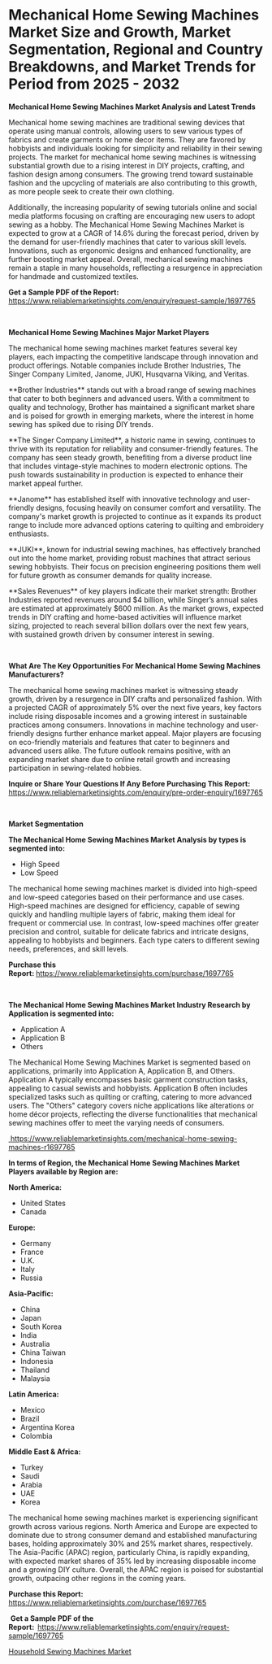 <p><h1>Mechanical Home Sewing Machines Market Size and Growth, Market Segmentation, Regional and Country Breakdowns, and Market Trends for Period from 2025 -  2032</h1></p><p><strong>Mechanical Home Sewing Machines Market Analysis and Latest Trends</strong></p>
<p><p>Mechanical home sewing machines are traditional sewing devices that operate using manual controls, allowing users to sew various types of fabrics and create garments or home decor items. They are favored by hobbyists and individuals looking for simplicity and reliability in their sewing projects. The market for mechanical home sewing machines is witnessing substantial growth due to a rising interest in DIY projects, crafting, and fashion design among consumers. The growing trend toward sustainable fashion and the upcycling of materials are also contributing to this growth, as more people seek to create their own clothing.</p><p>Additionally, the increasing popularity of sewing tutorials online and social media platforms focusing on crafting are encouraging new users to adopt sewing as a hobby. The Mechanical Home Sewing Machines Market is expected to grow at a CAGR of 14.6% during the forecast period, driven by the demand for user-friendly machines that cater to various skill levels. Innovations, such as ergonomic designs and enhanced functionality, are further boosting market appeal. Overall, mechanical sewing machines remain a staple in many households, reflecting a resurgence in appreciation for handmade and customized textiles.</p></p>
<p><strong>Get a Sample PDF of the Report:&nbsp;</strong> <a href="https://www.reliablemarketinsights.com/enquiry/request-sample/1697765?utm_campaign=2891&utm_medium=2&utm_source=Github&utm_content=ia&utm_term=24032025&utm_id=mechanical-home-sewing-machines">https://www.reliablemarketinsights.com/enquiry/request-sample/1697765</a></p>
<p>&nbsp;</p>
<p><strong>Mechanical Home Sewing Machines Major Market Players</strong></p>
<p><p>The mechanical home sewing machines market features several key players, each impacting the competitive landscape through innovation and product offerings. Notable companies include Brother Industries, The Singer Company Limited, Janome, JUKI, Husqvarna Viking, and Veritas.</p><p>**Brother Industries** stands out with a broad range of sewing machines that cater to both beginners and advanced users. With a commitment to quality and technology, Brother has maintained a significant market share and is poised for growth in emerging markets, where the interest in home sewing has spiked due to rising DIY trends.</p><p>**The Singer Company Limited**, a historic name in sewing, continues to thrive with its reputation for reliability and consumer-friendly features. The company has seen steady growth, benefiting from a diverse product line that includes vintage-style machines to modern electronic options. The push towards sustainability in production is expected to enhance their market appeal further.</p><p>**Janome** has established itself with innovative technology and user-friendly designs, focusing heavily on consumer comfort and versatility. The company's market growth is projected to continue as it expands its product range to include more advanced options catering to quilting and embroidery enthusiasts.</p><p>**JUKI**, known for industrial sewing machines, has effectively branched out into the home market, providing robust machines that attract serious sewing hobbyists. Their focus on precision engineering positions them well for future growth as consumer demands for quality increase.</p><p>**Sales Revenues** of key players indicate their market strength: Brother Industries reported revenues around $4 billion, while Singer’s annual sales are estimated at approximately $600 million. As the market grows, expected trends in DIY crafting and home-based activities will influence market sizing, projected to reach several billion dollars over the next few years, with sustained growth driven by consumer interest in sewing.</p></p>
<p>&nbsp;</p>
<p><strong>What Are The Key Opportunities For Mechanical Home Sewing Machines Manufacturers?</strong></p>
<p><p>The mechanical home sewing machines market is witnessing steady growth, driven by a resurgence in DIY crafts and personalized fashion. With a projected CAGR of approximately 5% over the next five years, key factors include rising disposable incomes and a growing interest in sustainable practices among consumers. Innovations in machine technology and user-friendly designs further enhance market appeal. Major players are focusing on eco-friendly materials and features that cater to beginners and advanced users alike. The future outlook remains positive, with an expanding market share due to online retail growth and increasing participation in sewing-related hobbies.</p></p>
<p><strong>Inquire or Share Your Questions If Any Before Purchasing This Report:</strong> <a href="https://www.reliablemarketinsights.com/enquiry/pre-order-enquiry/1697765?utm_campaign=2891&utm_medium=2&utm_source=Github&utm_content=ia&utm_term=24032025&utm_id=mechanical-home-sewing-machines">https://www.reliablemarketinsights.com/enquiry/pre-order-enquiry/1697765</a></p>
<p>&nbsp;</p>
<p><strong>Market Segmentation</strong></p>
<p><strong>The Mechanical Home Sewing Machines Market Analysis by types is segmented into:</strong></p>
<p><ul><li>High Speed</li><li>Low Speed</li></ul></p>
<p><p>The mechanical home sewing machines market is divided into high-speed and low-speed categories based on their performance and use cases. High-speed machines are designed for efficiency, capable of sewing quickly and handling multiple layers of fabric, making them ideal for frequent or commercial use. In contrast, low-speed machines offer greater precision and control, suitable for delicate fabrics and intricate designs, appealing to hobbyists and beginners. Each type caters to different sewing needs, preferences, and skill levels.</p></p>
<p><strong>Purchase this Report:&nbsp;</strong><a href="https://www.reliablemarketinsights.com/purchase/1697765?utm_campaign=2891&utm_medium=2&utm_source=Github&utm_content=ia&utm_term=24032025&utm_id=mechanical-home-sewing-machines">https://www.reliablemarketinsights.com/purchase/1697765</a></p>
<p>&nbsp;</p>
<p><strong>The Mechanical Home Sewing Machines Market Industry Research by Application is segmented into:</strong></p>
<p><ul><li>Application A</li><li>Application B</li><li>Others</li></ul></p>
<p><p>The Mechanical Home Sewing Machines Market is segmented based on applications, primarily into Application A, Application B, and Others. Application A typically encompasses basic garment construction tasks, appealing to casual sewists and hobbyists. Application B often includes specialized tasks such as quilting or crafting, catering to more advanced users. The "Others" category covers niche applications like alterations or home décor projects, reflecting the diverse functionalities that mechanical sewing machines offer to meet the varying needs of consumers.</p></p>
<p><a href="https://www.reliablemarketinsights.com/mechanical-home-sewing-machines-r1697765?utm_campaign=2891&utm_medium=2&utm_source=Github&utm_content=ia&utm_term=24032025&utm_id=mechanical-home-sewing-machines">&nbsp;https://www.reliablemarketinsights.com/mechanical-home-sewing-machines-r1697765</a></p>
<p><strong>In terms of Region, the Mechanical Home Sewing Machines Market Players available by Region are:</strong></p>
<p>
    <p> <strong> North America: </strong>
        <ul>
            <li>United States</li>
            <li>Canada</li>
        </ul>
        </p> 
    <p> <strong> Europe: </strong>
        <ul>
            <li>Germany</li>
            <li>France</li>
            <li>U.K.</li>
            <li>Italy</li>
            <li>Russia</li>
        </ul>
        </p> 
    <p> <strong> Asia-Pacific: </strong>
        <ul>
            <li>China</li>
            <li>Japan</li>
            <li>South Korea</li>
            <li>India</li>
            <li>Australia</li>
            <li>China Taiwan</li>
            <li>Indonesia</li>
            <li>Thailand</li>
            <li>Malaysia</li>
        </ul>
        </p> 
    <p> <strong> Latin America: </strong>
        <ul>
            <li>Mexico</li>
            <li>Brazil</li>
            <li>Argentina Korea</li>
            <li>Colombia</li>
        </ul>
        </p> 
    <p> <strong> Middle East & Africa: </strong>
        <ul>
            <li>Turkey</li>
            <li>Saudi</li>
            <li>Arabia</li>
            <li>UAE</li>
            <li>Korea</li>
        </ul>
    </p>
    </p>
<p><p>The mechanical home sewing machines market is experiencing significant growth across various regions. North America and Europe are expected to dominate due to strong consumer demand and established manufacturing bases, holding approximately 30% and 25% market shares, respectively. The Asia-Pacific (APAC) region, particularly China, is rapidly expanding, with expected market shares of 35% led by increasing disposable income and a growing DIY culture. Overall, the APAC region is poised for substantial growth, outpacing other regions in the coming years.</p></p>
<p><strong>Purchase this Report: </strong><a href="https://www.reliablemarketinsights.com/purchase/1697765?utm_campaign=2891&utm_medium=2&utm_source=Github&utm_content=ia&utm_term=24032025&utm_id=mechanical-home-sewing-machines">https://www.reliablemarketinsights.com/purchase/1697765</a></p>
<p>&nbsp;<strong>Get a Sample PDF of the Report:&nbsp;&nbsp;</strong><a href="https://www.reliablemarketinsights.com/enquiry/request-sample/1697765?utm_campaign=2891&utm_medium=2&utm_source=Github&utm_content=ia&utm_term=24032025&utm_id=mechanical-home-sewing-machines">https://www.reliablemarketinsights.com/enquiry/request-sample/1697765</a></p>
<p><strong></strong></p>
<p><p><a href="https://github.com/chikenmhamdi/Market-Research-Report-List-1/blob/main/household-sewing-machines-market.md?utm_campaign=2891&utm_medium=2&utm_source=Github&utm_content=ia&utm_term=24032025&utm_id=mechanical-home-sewing-machines">Household Sewing Machines Market</a></p></p>